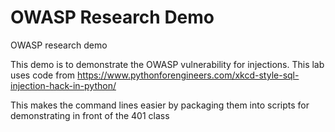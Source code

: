 # OWASP Research Demo

OWASP research demo

This demo is to demonstrate the OWASP vulnerability for injections.
This lab uses code from https://www.pythonforengineers.com/xkcd-style-sql-injection-hack-in-python/

This makes the command lines easier by packaging them into scripts for demonstrating in front of the 401 class




